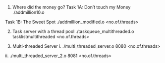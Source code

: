 1. Where did the money go?
Task 1A: Don’t touch my Money
./addmillion10.o 

Task 1B: The Sweet Spot
./addmillion_modified.o <no.of.threads>


2. Task server with a thread pool
./taskqueue_multithreaded.o tasklistmultithreaded <no.of.threads>


3. Multi-threaded Server
i.
./multi_threaded_server.o 8080 <no.of.threads>


ii.
./multi_threaded_server_2.o 8081 <no.of.threads>